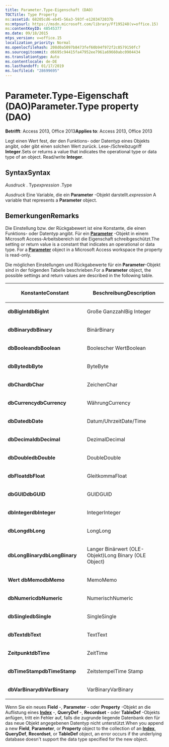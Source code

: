 ```yaml
---
title: Parameter.Type-Eigenschaft (DAO)
TOCTitle: Type Property
ms:assetid: 68205cd6-eb45-56a3-593f-e1203472037b
ms:mtpsurl: https://msdn.microsoft.com/library/Ff195248(v=office.15)
ms:contentKeyID: 48545377
ms.date: 09/18/2015
mtps_version: v=office.15
localization_priority: Normal
ms.openlocfilehash: 208d0a5097b8473fef60b94f972f2c8579150fc7
ms.sourcegitcommit: d6695c94415fa47952ee7961a69660abc0904434
ms.translationtype: Auto
ms.contentlocale: de-DE
ms.lasthandoff: 01/17/2019
ms.locfileid: "28699695"
---
```

# <a name="parametertype-property-dao"></a><span data-ttu-id="e4b20-102">Parameter.Type-Eigenschaft (DAO)</span><span class="sxs-lookup"><span data-stu-id="e4b20-102">Parameter.Type property (DAO)</span></span>


<span data-ttu-id="e4b20-103">**Betrifft**: Access 2013, Office 2013</span><span class="sxs-lookup"><span data-stu-id="e4b20-103">**Applies to**: Access 2013, Office 2013</span></span>

<span data-ttu-id="e4b20-p101">Legt einen Wert fest, der den Funktions- oder Datentyp eines Objekts angibt, oder gibt einen solchen Wert zurück. Lese-/Schreibzugriff **Integer**.</span><span class="sxs-lookup"><span data-stu-id="e4b20-p101">Sets or returns a value that indicates the operational type or data type of an object. Read/write **Integer**.</span></span>

## <a name="syntax"></a><span data-ttu-id="e4b20-106">Syntax</span><span class="sxs-lookup"><span data-stu-id="e4b20-106">Syntax</span></span>

<span data-ttu-id="e4b20-107">*Ausdruck* . Typ</span><span class="sxs-lookup"><span data-stu-id="e4b20-107">*expression* .Type</span></span>

<span data-ttu-id="e4b20-108">*Ausdruck* Eine Variable, die ein **Parameter** -Objekt darstellt.</span><span class="sxs-lookup"><span data-stu-id="e4b20-108">*expression* A variable that represents a **Parameter** object.</span></span>

## <a name="remarks"></a><span data-ttu-id="e4b20-109">Bemerkungen</span><span class="sxs-lookup"><span data-stu-id="e4b20-109">Remarks</span></span>

<span data-ttu-id="e4b20-p102">Die Einstellung bzw. der Rückgabewert ist eine Konstante, die einen Funktions- oder Datentyp angibt. Für ein **[Parameter](parameter-object-dao.md)** -Objekt in einem Microsoft Access-Arbeitsbereich ist die Eigenschaft schreibgeschützt.</span><span class="sxs-lookup"><span data-stu-id="e4b20-p102">The setting or return value is a constant that indicates an operational or data type. For a **[Parameter](parameter-object-dao.md)** object in a Microsoft Access workspace the property is read-only.</span></span>

<span data-ttu-id="e4b20-112">Die möglichen Einstellungen und Rückgabewerte für ein **Parameter**-Objekt sind in der folgenden Tabelle beschrieben.</span><span class="sxs-lookup"><span data-stu-id="e4b20-112">For a **Parameter** object, the possible settings and return values are described in the following table.</span></span>

<table>
<colgroup>
<col style="width: 50%" />
<col style="width: 50%" />
</colgroup>
<thead>
<tr class="header">
<th><p><span data-ttu-id="e4b20-113">Konstante</span><span class="sxs-lookup"><span data-stu-id="e4b20-113">Constant</span></span></p></th>
<th><p><span data-ttu-id="e4b20-114">Beschreibung</span><span class="sxs-lookup"><span data-stu-id="e4b20-114">Description</span></span></p></th>
</tr>
</thead>
<tbody>
<tr class="odd">
<td><p><span data-ttu-id="e4b20-115"><strong>dbBigInt</strong></span><span class="sxs-lookup"><span data-stu-id="e4b20-115"><strong>dbBigInt</strong></span></span></p></td>
<td><p><span data-ttu-id="e4b20-116">Große Ganzzahl</span><span class="sxs-lookup"><span data-stu-id="e4b20-116">Big Integer</span></span></p></td>
</tr>
<tr class="even">
<td><p><span data-ttu-id="e4b20-117"><strong>dbBinary</strong></span><span class="sxs-lookup"><span data-stu-id="e4b20-117"><strong>dbBinary</strong></span></span></p></td>
<td><p><span data-ttu-id="e4b20-118">Binär</span><span class="sxs-lookup"><span data-stu-id="e4b20-118">Binary</span></span></p></td>
</tr>
<tr class="odd">
<td><p><span data-ttu-id="e4b20-119"><strong>dbBoolean</strong></span><span class="sxs-lookup"><span data-stu-id="e4b20-119"><strong>dbBoolean</strong></span></span></p></td>
<td><p><span data-ttu-id="e4b20-120">Boolescher Wert</span><span class="sxs-lookup"><span data-stu-id="e4b20-120">Boolean</span></span></p></td>
</tr>
<tr class="even">
<td><p><span data-ttu-id="e4b20-121"><strong>dbByte</strong></span><span class="sxs-lookup"><span data-stu-id="e4b20-121"><strong>dbByte</strong></span></span></p></td>
<td><p><span data-ttu-id="e4b20-122">Byte</span><span class="sxs-lookup"><span data-stu-id="e4b20-122">Byte</span></span></p></td>
</tr>
<tr class="odd">
<td><p><span data-ttu-id="e4b20-123"><strong>dbChar</strong></span><span class="sxs-lookup"><span data-stu-id="e4b20-123"><strong>dbChar</strong></span></span></p></td>
<td><p><span data-ttu-id="e4b20-124">Zeichen</span><span class="sxs-lookup"><span data-stu-id="e4b20-124">Char</span></span></p></td>
</tr>
<tr class="even">
<td><p><span data-ttu-id="e4b20-125"><strong>dbCurrency</strong></span><span class="sxs-lookup"><span data-stu-id="e4b20-125"><strong>dbCurrency</strong></span></span></p></td>
<td><p><span data-ttu-id="e4b20-126">Währung</span><span class="sxs-lookup"><span data-stu-id="e4b20-126">Currency</span></span></p></td>
</tr>
<tr class="odd">
<td><p><span data-ttu-id="e4b20-127"><strong>dbDate</strong></span><span class="sxs-lookup"><span data-stu-id="e4b20-127"><strong>dbDate</strong></span></span></p></td>
<td><p><span data-ttu-id="e4b20-128">Datum/Uhrzeit</span><span class="sxs-lookup"><span data-stu-id="e4b20-128">Date/Time</span></span></p></td>
</tr>
<tr class="even">
<td><p><span data-ttu-id="e4b20-129"><strong>dbDecimal</strong></span><span class="sxs-lookup"><span data-stu-id="e4b20-129"><strong>dbDecimal</strong></span></span></p></td>
<td><p><span data-ttu-id="e4b20-130">Dezimal</span><span class="sxs-lookup"><span data-stu-id="e4b20-130">Decimal</span></span></p></td>
</tr>
<tr class="odd">
<td><p><span data-ttu-id="e4b20-131"><strong>dbDouble</strong></span><span class="sxs-lookup"><span data-stu-id="e4b20-131"><strong>dbDouble</strong></span></span></p></td>
<td><p><span data-ttu-id="e4b20-132">Double</span><span class="sxs-lookup"><span data-stu-id="e4b20-132">Double</span></span></p></td>
</tr>
<tr class="even">
<td><p><span data-ttu-id="e4b20-133"><strong>dbFloat</strong></span><span class="sxs-lookup"><span data-stu-id="e4b20-133"><strong>dbFloat</strong></span></span></p></td>
<td><p><span data-ttu-id="e4b20-134">Gleitkomma</span><span class="sxs-lookup"><span data-stu-id="e4b20-134">Float</span></span></p></td>
</tr>
<tr class="odd">
<td><p><span data-ttu-id="e4b20-135"><strong>dbGUID</strong></span><span class="sxs-lookup"><span data-stu-id="e4b20-135"><strong>dbGUID</strong></span></span></p></td>
<td><p><span data-ttu-id="e4b20-136">GUID</span><span class="sxs-lookup"><span data-stu-id="e4b20-136">GUID</span></span></p></td>
</tr>
<tr class="even">
<td><p><span data-ttu-id="e4b20-137"><strong>dbInteger</strong></span><span class="sxs-lookup"><span data-stu-id="e4b20-137"><strong>dbInteger</strong></span></span></p></td>
<td><p><span data-ttu-id="e4b20-138">Integer</span><span class="sxs-lookup"><span data-stu-id="e4b20-138">Integer</span></span></p></td>
</tr>
<tr class="odd">
<td><p><span data-ttu-id="e4b20-139"><strong>dbLong</strong></span><span class="sxs-lookup"><span data-stu-id="e4b20-139"><strong>dbLong</strong></span></span></p></td>
<td><p><span data-ttu-id="e4b20-140">Long</span><span class="sxs-lookup"><span data-stu-id="e4b20-140">Long</span></span></p></td>
</tr>
<tr class="even">
<td><p><span data-ttu-id="e4b20-141"><strong>dbLongBinary</strong></span><span class="sxs-lookup"><span data-stu-id="e4b20-141"><strong>dbLongBinary</strong></span></span></p></td>
<td><p><span data-ttu-id="e4b20-142">Langer Binärwert (OLE-Objekt)</span><span class="sxs-lookup"><span data-stu-id="e4b20-142">Long Binary (OLE Object)</span></span></p></td>
</tr>
<tr class="odd">
<td><p><span data-ttu-id="e4b20-143"><strong>Wert dbMemo</strong></span><span class="sxs-lookup"><span data-stu-id="e4b20-143"><strong>dbMemo</strong></span></span></p></td>
<td><p><span data-ttu-id="e4b20-144">Memo</span><span class="sxs-lookup"><span data-stu-id="e4b20-144">Memo</span></span></p></td>
</tr>
<tr class="even">
<td><p><span data-ttu-id="e4b20-145"><strong>dbNumeric</strong></span><span class="sxs-lookup"><span data-stu-id="e4b20-145"><strong>dbNumeric</strong></span></span></p></td>
<td><p><span data-ttu-id="e4b20-146">Numerisch</span><span class="sxs-lookup"><span data-stu-id="e4b20-146">Numeric</span></span></p></td>
</tr>
<tr class="odd">
<td><p><span data-ttu-id="e4b20-147"><strong>dbSingle</strong></span><span class="sxs-lookup"><span data-stu-id="e4b20-147"><strong>dbSingle</strong></span></span></p></td>
<td><p><span data-ttu-id="e4b20-148">Single</span><span class="sxs-lookup"><span data-stu-id="e4b20-148">Single</span></span></p></td>
</tr>
<tr class="even">
<td><p><span data-ttu-id="e4b20-149"><strong>dbText</strong></span><span class="sxs-lookup"><span data-stu-id="e4b20-149"><strong>dbText</strong></span></span></p></td>
<td><p><span data-ttu-id="e4b20-150">Text</span><span class="sxs-lookup"><span data-stu-id="e4b20-150">Text</span></span></p></td>
</tr>
<tr class="odd">
<td><p><span data-ttu-id="e4b20-151"><strong>Zeitpunkt</strong></span><span class="sxs-lookup"><span data-stu-id="e4b20-151"><strong>dbTime</strong></span></span></p></td>
<td><p><span data-ttu-id="e4b20-152">Zeit</span><span class="sxs-lookup"><span data-stu-id="e4b20-152">Time</span></span></p></td>
</tr>
<tr class="even">
<td><p><span data-ttu-id="e4b20-153"><strong>dbTimeStamp</strong></span><span class="sxs-lookup"><span data-stu-id="e4b20-153"><strong>dbTimeStamp</strong></span></span></p></td>
<td><p><span data-ttu-id="e4b20-154">Zeitstempel</span><span class="sxs-lookup"><span data-stu-id="e4b20-154">Time Stamp</span></span></p></td>
</tr>
<tr class="odd">
<td><p><span data-ttu-id="e4b20-155"><strong>dbVarBinary</strong></span><span class="sxs-lookup"><span data-stu-id="e4b20-155"><strong>dbVarBinary</strong></span></span></p></td>
<td><p><span data-ttu-id="e4b20-156">VarBinary</span><span class="sxs-lookup"><span data-stu-id="e4b20-156">VarBinary</span></span></p></td>
</tr>
</tbody>
</table>


<span data-ttu-id="e4b20-157">Wenn Sie ein neues **Field** -, **Parameter** - oder **Property** -Objekt an die Auflistung eines **[Index](index-object-dao.md)** -, **QueryDef** -, **Recordset** - oder **TableDef** -Objekts anfügen, tritt ein Fehler auf, falls die zugrunde liegende Datenbank den für das neue Objekt angegebenen Datentyp nicht unterstützt.</span><span class="sxs-lookup"><span data-stu-id="e4b20-157">When you append a new **Field**, **Parameter**, or **Property** object to the collection of an **[Index](index-object-dao.md)**, **QueryDef**, **Recordset**, or **TableDef** object, an error occurs if the underlying database doesn't support the data type specified for the new object.</span></span>

